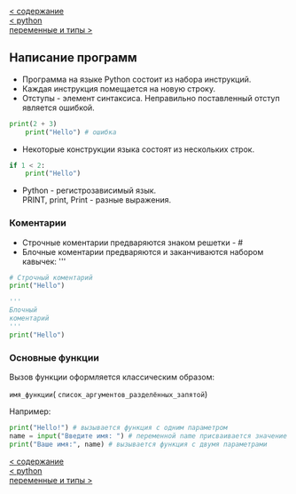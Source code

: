 [< содержание](content.md)  
[< python](python.md)  
[переменные и типы >](variables_and_types.md)

## Написание программ

- Программа на языке Python состоит из набора инструкций. 
- Каждая инструкция помещается на новую строку.
- Отступы - элемент синтаксиса. Неправильно поставленный отступ является ошибкой. 
```python
print(2 + 3) 
    print("Hello") # ошибка
```
- Некоторые конструкции языка состоят из нескольких строк.
```python
if 1 < 2:
    print("Hello")
```
- Python - регистрозависимый язык.   
  PRINT, print, Print - разные выражения.

### Коментарии
- Строчные коментарии предваряются знаком решетки - #
- Блочные коментарии предваряются и заканчиваются набором кавычек: '''
```python
# Строчный коментарий
print("Hello")

'''
Блочный
коментарий
'''
print("Hello")
```

### Основные функции

Вызов функции оформляется классическим образом:

`имя_функции`( `список_аргументов_разделённых_запятой`) 

Например:
```python
print("Hello!") # вызывается функция с одним параметром
name = input("Введите имя: ") # переменной name присваивается значение полученное вызовом функции input, которой передаётся параметром - строка "Введите имя: "
print("Ваше имя:", name) # вызывается функция с двумя параметрами
```

[< содержание](content.md)  
[< python](python.md)  
[переменные и типы >](variables_and_types.md)